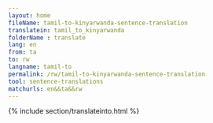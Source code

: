 ```yaml
---
layout: home
fileName: tamil-to-kinyarwanda-sentence-translation
translatein: tamil_to_kinyarwanda
folderName : translate
lang: en
from: ta
to: rw
langname: tamil-to
permalink: /rw/tamil-to-kinyarwanda-sentence-translation
tool: sentence-translations
matchurls: en&&ta&&rw
---
```

{% include section/translateinto.html %}
